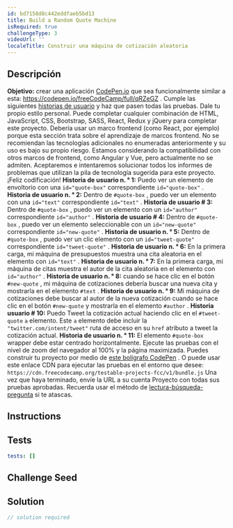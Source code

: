 ```yaml
---
id: bd7158d8c442eddfaeb5bd13
title: Build a Random Quote Machine
isRequired: true
challengeType: 3
videoUrl: ''
localeTitle: Construir una máquina de cotización aleatoria
---
```


## Descripción
<section id="description"> <strong>Objetivo:</strong> crear una aplicación <a href="https://codepen.io" target="_blank">CodePen.io</a> que sea funcionalmente similar a esta: <a href="https://codepen.io/freeCodeCamp/full/qRZeGZ" target="_blank">https://codepen.io/freeCodeCamp/full/qRZeGZ</a> . Cumple las siguientes <a href="https://en.wikipedia.org/wiki/User_story" target="_blank">historias de usuario</a> y haz que pasen todas las pruebas. Dale tu propio estilo personal. Puede completar cualquier combinación de HTML, JavaScript, CSS, Bootstrap, SASS, React, Redux y jQuery para completar este proyecto. Debería usar un marco frontend (como React, por ejemplo) porque esta sección trata sobre el aprendizaje de marcos frontend. No se recomiendan las tecnologías adicionales no enumeradas anteriormente y su uso es bajo su propio riesgo. Estamos considerando la compatibilidad con otros marcos de frontend, como Angular y Vue, pero actualmente no se admiten. Aceptaremos e intentaremos solucionar todos los informes de problemas que utilizan la pila de tecnología sugerida para este proyecto. ¡Feliz codificación! <strong>Historia de usuario n. ° 1:</strong> Puedo ver un elemento de envoltorio con una <code>id=&quot;quote-box&quot;</code> correspondiente <code>id=&quot;quote-box&quot;</code> . <strong>Historia de usuario n. ° 2:</strong> Dentro de <code>#quote-box</code> , puedo ver un elemento con una <code>id=&quot;text&quot;</code> correspondiente <code>id=&quot;text&quot;</code> . <strong>Historia de usuario # 3:</strong> Dentro de <code>#quote-box</code> , puedo ver un elemento con un <code>id=&quot;author&quot;</code> correspondiente <code>id=&quot;author&quot;</code> . <strong>Historia de usuario # 4:</strong> Dentro de <code>#quote-box</code> , puedo ver un elemento seleccionable con un <code>id=&quot;new-quote&quot;</code> correspondiente <code>id=&quot;new-quote&quot;</code> . <strong>Historia de usuario n. ° 5:</strong> Dentro de <code>#quote-box</code> , puedo ver un clic <codea< code=""> elemento con un <code>id=&quot;tweet-quote&quot;</code> correspondiente <code>id=&quot;tweet-quote&quot;</code> . <strong>Historia de usuario n. ° 6:</strong> En la primera carga, mi máquina de presupuestos muestra una cita aleatoria en el elemento con <code>id=&quot;text&quot;</code> . <strong>Historia de usuario n. ° 7:</strong> En la primera carga, mi máquina de citas muestra el autor de la cita aleatoria en el elemento con <code>id=&quot;author&quot;</code> . <strong>Historia de usuario n. ° 8:</strong> cuando se hace clic en el botón <code>#new-quote</code> , mi máquina de cotizaciones debería buscar una nueva cita y mostrarla en el elemento <code>#text</code> . <strong>Historia de usuario n. ° 9:</strong> Mi máquina de cotizaciones debe buscar al autor de la nueva cotización cuando se hace clic en el botón <code>#new-quote</code> y mostrarla en el elemento <code>#author</code> . <strong>Historia usuario # 10:</strong> Puedo Tweet la cotización actual haciendo clic en el <code>#tweet-quote</code> <code>a</code> elemento. Este <code>a</code> elemento debe incluir la <code>&quot;twitter.com/intent/tweet&quot;</code> ruta de acceso en su <code>href</code> atributo a tweet la cotización actual. <strong>Historia de usuario n. ° 11:</strong> El elemento <code>#quote-box</code> wrapper debe estar centrado horizontalmente. Ejecute las pruebas con el nivel de zoom del navegador al 100% y la página maximizada. Puedes construir tu proyecto por medio de <a href="http://codepen.io/freeCodeCamp/pen/MJjpwO" target="_blank">este bolígrafo CodePen</a> . O puede usar este enlace CDN para ejecutar las pruebas en el entorno que desee: <code>https://cdn.freecodecamp.org/testable-projects-fcc/v1/bundle.js</code> Una vez que haya terminado, envíe la URL a su cuenta Proyecto con todas sus pruebas aprobadas. Recuerda usar el método de <a href="https://forum.freecodecamp.org/t/how-to-get-help-when-you-are-stuck/19514" target="_blank">lectura-búsqueda-pregunta</a> si te atascas. </codea<></section>

## Instructions
<section id="instructions">
</section>

## Tests
<section id='tests'>

```yml
tests: []

```

</section>

## Challenge Seed
<section id='challengeSeed'>

</section>

## Solution
<section id='solution'>

```js
// solution required
```
</section>
